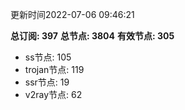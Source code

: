 更新时间2022-07-06 09:46:21

**总订阅: 397**
**总节点: 3804**
**有效节点: 305**
- ss节点: 105
- trojan节点: 119
- ssr节点: 19
- v2ray节点: 62
